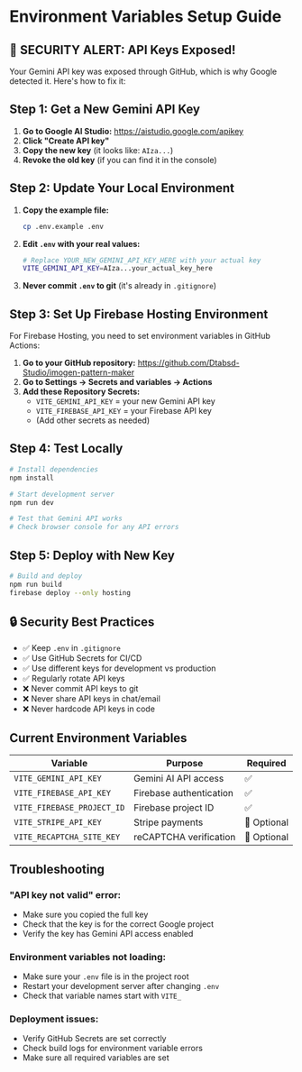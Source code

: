 # Environment Variables Setup Guide

## 🚨 SECURITY ALERT: API Keys Exposed!

Your Gemini API key was exposed through GitHub, which is why Google detected it. Here's how to fix it:

## Step 1: Get a New Gemini API Key

1. **Go to Google AI Studio:** https://aistudio.google.com/apikey
2. **Click "Create API key"** 
3. **Copy the new key** (it looks like: `AIza...`)
4. **Revoke the old key** (if you can find it in the console)

## Step 2: Update Your Local Environment

1. **Copy the example file:**
   ```bash
   cp .env.example .env
   ```

2. **Edit `.env` with your real values:**
   ```bash
   # Replace YOUR_NEW_GEMINI_API_KEY_HERE with your actual key
   VITE_GEMINI_API_KEY=AIza...your_actual_key_here
   ```

3. **Never commit `.env` to git** (it's already in `.gitignore`)

## Step 3: Set Up Firebase Hosting Environment

For Firebase Hosting, you need to set environment variables in GitHub Actions:

1. **Go to your GitHub repository:** https://github.com/Dtabsd-Studio/imogen-pattern-maker
2. **Go to Settings → Secrets and variables → Actions**
3. **Add these Repository Secrets:**
   - `VITE_GEMINI_API_KEY` = your new Gemini API key
   - `VITE_FIREBASE_API_KEY` = your Firebase API key
   - (Add other secrets as needed)

## Step 4: Test Locally

```bash
# Install dependencies
npm install

# Start development server
npm run dev

# Test that Gemini API works
# Check browser console for any API errors
```

## Step 5: Deploy with New Key

```bash
# Build and deploy
npm run build
firebase deploy --only hosting
```

## 🔒 Security Best Practices

- ✅ Keep `.env` in `.gitignore`
- ✅ Use GitHub Secrets for CI/CD
- ✅ Use different keys for development vs production
- ✅ Regularly rotate API keys
- ❌ Never commit API keys to git
- ❌ Never share API keys in chat/email
- ❌ Never hardcode API keys in code

## Current Environment Variables

| Variable | Purpose | Required |
|----------|---------|----------|
| `VITE_GEMINI_API_KEY` | Gemini AI API access | ✅ |
| `VITE_FIREBASE_API_KEY` | Firebase authentication | ✅ |
| `VITE_FIREBASE_PROJECT_ID` | Firebase project ID | ✅ |
| `VITE_STRIPE_API_KEY` | Stripe payments | 🔄 Optional |
| `VITE_RECAPTCHA_SITE_KEY` | reCAPTCHA verification | 🔄 Optional |

## Troubleshooting

### "API key not valid" error:
- Make sure you copied the full key
- Check that the key is for the correct Google project
- Verify the key has Gemini API access enabled

### Environment variables not loading:
- Make sure your `.env` file is in the project root
- Restart your development server after changing `.env`
- Check that variable names start with `VITE_`

### Deployment issues:
- Verify GitHub Secrets are set correctly
- Check build logs for environment variable errors
- Make sure all required variables are set 